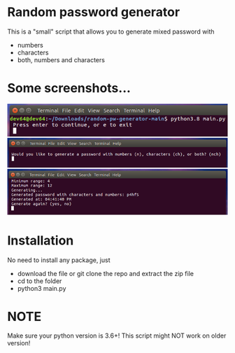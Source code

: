 # Random password generator
This is a "small" script that allows you to generate mixed password with
* numbers
* characters
* both, numbers and characters
# Some screenshots...
![Example](https://github.com/devlocalhost/random-pw-generator/blob/main/pic1.png)
![Example](https://github.com/devlocalhost/random-pw-generator/blob/main/pic2.png)
![Example](https://github.com/devlocalhost/random-pw-generator/blob/main/pic3.png)
# Installation
No need to install any package, just
* download the file or git clone the repo and extract the zip file
* cd to the folder
* python3 main.py
# NOTE
Make sure your python version is 3.6+! This script might NOT work on older version!
